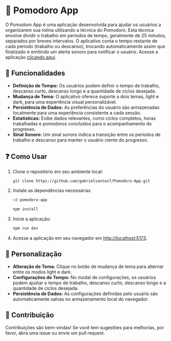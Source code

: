 # 🍅 Pomodoro App

O Pomodoro App é uma aplicação desenvolvida para ajudar os usuários a organizarem sua rotina utilizando a técnica do Pomodoro. Esta técnica envolve dividir o trabalho em períodos de tempo, geralmente de 25 minutos, separados por breves intervalos. O aplicativo conta o tempo restante de cada período (trabalho ou descanso), trocando automaticamente assim que finalizado e emitindo um alerta sonoro para notificar o usuário. Acesse a aplicação [clicando aqui](https://pomodoroapp-timer.netlify.app/ "Link do site").

## 🌟 Funcionalidades

- **Definição de Tempo:** Os usuários podem definir o tempo de trabalho, descanso curto, descanso longo e a quantidade de ciclos desejada.
- **Mudança de Tema:** O aplicativo oferece suporte a dois temas, light e dark, para uma experiência visual personalizável.
- **Persistência de Dados:** As preferências do usuário são armazenadas localmente para uma experiência consistente a cada sessão.
- **Estatísticas:** Exibe dados relevantes, como ciclos completos, horas trabalhadas e pomodoros concluídos para o acompanhamento do progresso.
- **Sinal Sonoro:** Um sinal sonoro indica a transição entre os períodos de trabalho e descanso para manter o usuário ciente do progresso.

## ❓ Como Usar

1. Clone o repositório em seu ambiente local:

   ```bash
   git clone https://github.com/gabrielsantos7/Pomodoro-App.git
   ```

2. Instale as dependências necessárias

   ```bash
   cd pomodoro-app
   ```

   ```bash
   npm install
   ```

3. Inicie a aplicação:

   ```bash
   npm run dev
   ```

4. Acesse a aplicação em seu navegador em [http://localhost:5173](http://localhost:5173).

## 🎨 Personalização

- **Alteração de Tema:** Clique no botão de mudança de tema para alternar entre os modos light e dark.
- **Configurações de Tempo:** No modal de configurações, os usuários podem ajustar o tempo de trabalho, descanso curto, descanso longo e a quantidade de ciclos desejada.
- **Persistência de Dados:** As configurações definidas pelo usuário são automaticamente salvas no armazenamento local do navegador.

## 💪 Contribuição

Contribuições são bem-vindas! Se você tem sugestões para melhorias, por favor, abra uma issue ou envie um pull request.
